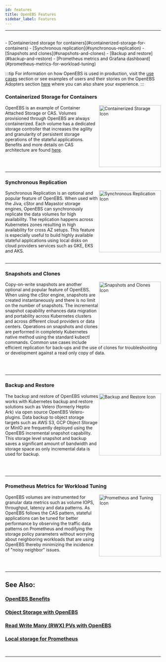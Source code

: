 ```yaml
---
id: features
title: OpenEBS Features
sidebar_label: Features
---
```


------

<br>
- [Containerized storage for containers](#containerized-storage-for-containers)
- [Synchronous replication](#synchronous-replication)
- [Snapshots and clones](#snapshots-and-clones)
- [Backup and restore](#backup-and-restore)
- [Prometheus metrics and Grafana dashboard](#prometheus-metrics-for-workload-tuning)
<br>

:::tip
For information on how OpenEBS is used in production,  visit the [use cases](/v2100/docs/next/usecases.html) section or see examples of users and their stories on the OpenEBS Adopters section [here](https://github.com/openebs/openebs/blob/master/ADOPTERS.md) where you can also share your experience.
:::


### Containerized Storage for Containers

<img src="/v2100/docs/assets/svg/f-cas.svg" alt="Containerized Storage Icon" style="width:200px;" align="right">

OpenEBS is an example of Container Attached Storage or CAS. Volumes provisioned through OpenEBS are always containerized. Each volume has a dedicated storage controller that increases the agility and granularity of persistent storage operations of the stateful applications. Benefits and more details on CAS architecture are found <a href="/v2100/docs/next/cas.html" target="_blank">here</a>.

<br>
<br>
<hr>

### Synchronous Replication

<img src="/v2100/docs/assets/svg/f-replication.svg" alt="Synchronous Replication Icon" style="width:200px;" align="right">
Synchronous Replication is an optional and popular feature of OpenEBS.  When used with the Jiva, cStor and Mayastor storage engines, OpenEBS can synchronously replicate the data volumes for high availability. The replication happens across Kubernetes zones resulting in high availability for cross AZ setups. This feature is especially useful to build highly available stateful applications using local disks on cloud providers services such as GKE, EKS and AKS. 

<br>
<br>
<hr>

### Snapshots and Clones

<img src="/v2100/docs/assets/svg/f-snapshots.svg" alt="Snapshots and Clones Icon" style="width:200px;" align="right">

Copy-on-write snapshots are another optional and popular feature of OpenEBS. When using the cStor engine, snapshots are created instantaneously and there is no limit on the number of snapshots. The incremental snapshot capability enhances data migration and portability across Kubernetes clusters and across different cloud providers or data centers. Operations on snapshots and clones are performed in completely Kubernetes native method using the standard kubectl commands.  Common use cases include efficient replication for back-ups and the use of clones for troubleshooting or development against a read only copy of data.  

<br>
<br>
<hr>

### Backup and Restore

<img src="/v2100/docs/assets/svg/f-backup.svg" alt="Backup and Restore Icon" style="width:200px;" align="right">

The backup and restore of OpenEBS volumes works with Kubernetes backup and restore solutions such as Velero (formerly Heptio Ark) via open source OpenEBS Velero-plugins. Data backup to object storage targets such as AWS S3, GCP Object Storage or MinIO are frequently deployed using the OpenEBS incremental snapshot capability. This storage level snapshot and backup saves a significant amount of bandwidth and storage space as only incremental data is used for backup.

<br>
<br>
<hr>

### Prometheus Metrics for Workload Tuning

<img src="/v2100/docs/assets/svg/f-prometheus.svg" alt="Prometheus and Tuning Icon" style="width:200px;" align="right">

OpenEBS volumes are instrumented for granular data metrics such as volume IOPS, throughput, latency and data patterns. As OpenEBS follows the CAS pattern, stateful applications can be tuned for better performance by observing the traffic data patterns on Prometheus and modifying the storage policy parameters without worrying about neighboring workloads that are using OpenEBS thereby minimizing the incidence of "noisy neighbor" issues.  

<br>
<br>
<hr>


## See Also:

### [OpenEBS Benefits](/v2100/docs/next/benefits.html)

### [Object Storage with OpenEBS](/v2100/docs/next/minio.html)

### [Read Write Many (RWX) PVs with OpenEBS](/v2100/docs/next/rwm.html)

### [Local storage for Prometheus ](/v2100/docs/next/prometheus.html)

<br>
<hr>
<br>
